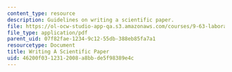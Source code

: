 ```yaml
---
content_type: resource
description: Guidelines on writing a scientific paper.
file: https://ol-ocw-studio-app-qa.s3.amazonaws.com/courses/9-63-laboratory-in-visual-cognition-fall-2009/46200f0312312008a8bbde5f98389e4c_MIT9_63F09_assn05.pdf
file_type: application/pdf
parent_uid: 07f82fae-1234-9c12-55db-388eb85fa7a1
resourcetype: Document
title: Writing A Scientific Paper
uid: 46200f03-1231-2008-a8bb-de5f98389e4c
---
```

